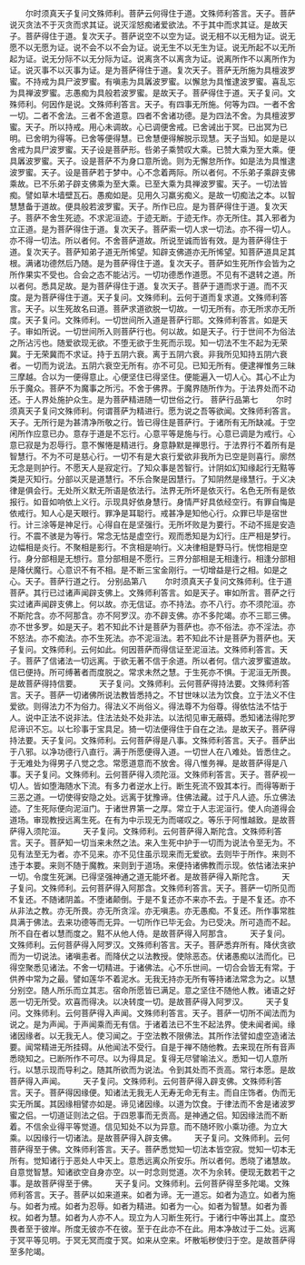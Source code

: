 <!-- { "loadSidebar": true } -->
　　尔时须真天子复问文殊师利。菩萨云何得住于道。文殊师利答言。天子。菩萨说灭贪法不于灭贪而求其证。说灭淫怒痴诸爱欲法。不于其中而求其证。是故天子。菩萨得住于道。复次天子。菩萨说空不以空为证。说无相不以无相为证。说无愿不以无愿为证。说不会不以不会为证。说无生不以无生为证。说无所起不以无所起为证。说无分际不以无分际为证。说离贪不以离贪为证。说离所作不以离所作为证。说灭事不以灭事为证。是为菩萨得住于道。复次天子。菩萨无所施为具檀波罗蜜。不持戒为具尸波罗蜜。有嗔恚为具羼波罗蜜。以懈怠为具惟逮波罗蜜。喜乱忘为具禅波罗蜜。志愚痴为具般若波罗蜜。是故天子。菩萨得住于道。天子复问。文殊师利。何因作是说。文殊师利答言。天子。有四事无所施。何等为四。一者不舍一切。二者不舍法。三者不舍道意。四者不舍诸功德。是为四法不舍。为具檀波罗蜜。天子。所以持戒。用心未调故。心已调便舍戒。已舍诫出于冥。已出冥为已明。已舍明为得等。已舍等便得慧。已舍慧便得解脱示现慧。天子当知。如是是以舍戒为具尸波罗蜜。天子设是菩萨形。呰弟子乘赞叹大乘。已赞大乘为至大乘。便具羼波罗蜜。天子。设是菩萨不为身口意所诡。则为无懈怠所作。如是法为具惟逮波罗蜜。天子。设是菩萨若于梦中。心不念着两际。所以者何。不乐弟子乘辟支佛乘故。已不乐弟子辟支佛乘为至大乘。已至大乘为具禅波罗蜜。天子。一切法皆痴。譬如草木墙壁瓦石。愚痴如是。见用久习羸劣痴义。是故一切痴法之本。以智慧慧备于道故。便具般若波罗蜜。天子。所作已应。是为菩萨得住于道。复次天子。菩萨不舍生死迹。不求泥洹迹。于迹无断。于迹无作。亦无所住。其入邪者为立正道。是为菩萨得住于道。复次天子。菩萨索一切人求一切法。亦不得一切人。亦不得一切法。所以者何。不舍菩萨道故。所说至诚而皆有效。是为菩萨得住于道。复次天子。菩萨知弟子道无所悕望。知辟支佛道亦无所悕望。知菩萨道具足其根。满诸功德然后乃随。是为菩萨得住于道。复次天子。菩萨如生死所作会皆为之所作果实不受也。合会之态不能沾污。一切功德悉作道愿。不见有不退转之道。所以者何。悉具足故。是为菩萨得住于道。复次天子。菩萨于道而求于道。而不灭度。是为菩萨得住于道。天子复问。文殊师利。云何于道而复求道。文殊师利答言。天子。以生死故名曰道。菩萨求道欲脱一切故。一切无所有。亦无所求亦无所度。天子复问。文殊师利。一切世间所入道是菩萨行耶。文殊师利答言。如是天子。审如所说。一切世间所入则菩萨行也。何以故。如是天子。行于世间不为俗法之所沾污也。随爱欲现无欲。不堕无欲于生死而示现。知一切法不生不起为无荣冀。于无荣冀而不求证。持于五阴六衰。离于五阴六衰。非我所见知持五阴六衰者。一切而为说法。五阴六衰空无所有。亦不可见。已知无所有。便逮禅惟务三昧三摩越。合以为一便得意止。心便坚住已得坚住。便能遍入一切人心。其心不止为乐于魔众。菩萨不为魔事之所污。不舍于佛界。于魔界随所作为。于法界处而不动还。于人界处施护众生。是为菩萨精进随一切世俗之行。
菩萨行品第七
　　尔时须真天子复问文殊师利。何谓菩萨为精进行。愿为说之吾等欲闻。文殊师利答言。天子。无所行是为甚清净所敬之行。皆已得住是菩萨行。于诸所有无所缺减。于空闲所作应意已办。意存于道是不忘行。心意平等是施与行。心意已调是为戒行。心意已寂是为忍辱行。意不懈惓是精进行。身意静默是禅思行。于法界行不着所有是智慧行。不为不可是慈心行。一切不有是大哀行爱欲非我所为已空是则喜行。廓然无念是则护行。不愿天人是寂定行。了知众事是苦智行。计阴如幻知缘起行无黠等类是灭知行。分部以灭是道慧行。不乐合聚是因慧行。了知阴然是缘慧行。于义决律是俱会行。无处所义默无所语是依法行。法界无所坏是依灭行。名色无所有是依报行。如音如响依上义行。示现具好依身慧行。身情严好具依经空行。有罪自悔是依戒行。知人心是天眼行。罪净是耳聪行。戒甚净是知他心行。众罪已毕是宿世行。计三涂等是神足行。心得自在是坚强行。无所坏败是为要行。不动不摇是安造行。不震不骇是为等行。常念无怙是虚空行。观而悉知是为幻行。庄严相是梦行。边幅相是炎行。不聚相是影行。不贪相是响行。义决律相是野马行。恍惚相是空行。身分部相是无想行。意分部相是不愿行。三界分部相是无相逢行。相逢分部相是降伏魔行。心意识不有不相。是不断三宝金刚行。一切增益是行之相。如是之心。天子。菩萨行道之行。
分别品第八
　　尔时须真天子复问文殊师利。住于道菩萨。其行已过诸声闻辟支佛上。文殊师利答言。如是天子。审如所言。菩萨之行实过诸声闻辟支佛上。何以故。亦无信证。亦不持法。亦不八行。亦不须陀洹。亦不斯陀含。亦不阿那含。亦不阿罗汉。亦不辟支佛。亦不多陀竭。亦不三耶三佛。亦不世多罗。如是天子。若不知此不计是菩萨为菩萨也。亦不俗法。亦不淫法。亦不怒法。亦不痴法。亦不生死法。亦不泥洹法。若不知此不计是菩萨为菩萨也。天子复问。文殊师利。云何如此。何因菩萨而得信证至泥洹法。文殊师利答言。天子。菩萨了信诸法一切远离。于欲无著不信于余道。所以者何。信六波罗蜜道故。信已便持。所可缚著者而度脱之。常求未然之慧。于生死亦不惧。于泥洹无所畏。是故菩萨得持信要。
　　天子复问。文殊师利。云何菩萨得持法要。文殊师利答言。天子。菩萨一切诸佛所说法教皆悉持之。不甘世味以法为饮食。立于法义不住爱欲。则得法力不为俗力。得法义不尚俗义。得法尊不为俗尊。得依怙法不怙于人。说中正法不说非法。住法法处不处非法。以法彻见审无蔽碍。悉知诸法得陀罗尼谛识不忘。以七珍事于宝具足。猗一切法便得住于自在之法。是故天子。菩萨得持法要。天子复问。文殊师利。云何菩萨得是八事。文殊师利答言。天子。菩萨出于八邪。以净功德行八直行。满于所愿便得入道。一切世人在八难处。皆悉住之。于无难处为得男子八觉之念。常愿道意而不放舍。得八惟务禅。是故菩萨得是八事。天子复问。文殊师利。云何菩萨得入须陀洹。文殊师利答言。天子。菩萨视一切人。皆如堕海随水下流。有多力者逆水上行。断生死流不毁其本行。而得等断于三恶之道。一切使得安隐之处。远离于犹豫谛。住佛法藏。过于凡人迹。乐立佛法迹。了生死际便向泥洹门。于诸世界第一之厚。常立于人志泥洹行。使人向道得会道场。审现教授远离生死。在有为中示现无为而嗟叹之。等乐于阿惟越致。是故菩萨得入须陀洹。
　　天子复问。文殊师利。云何菩萨得入斯陀含。文殊师利答言。天子。菩萨知一切当来未然之法。来入生死中护于一切而为说法令至无为。不见有法至无为者。亦不见来。亦不见住虽示现来而无爱欲。去则毕于所作。来则不违于本要。来则不随于魔教。来则到于道场。来便持诸佛教而示现。依怙诸法来护一切。令度生死渊。已得坚强神通之道无能坏者。是故菩萨得入斯陀含。
　　天子复问。文殊师利。云何菩萨得入阿那含。文殊师利答言。天子。菩萨一切所见而不复还。不随诸阴盖。不堕诸颠倒。于是不复还亦不来亦不去。于是不复还。亦不从非法之教。亦无所畏。亦无所贪淫。亦无嗔恚。亦无愚痴。不复还。所作事常胜具满于佛法。去来功德等而无异。一切所作已毕无会。为已受决。所可造而不起。所不自在者以慧而度之。黠不从他人侍。是故菩萨得入阿那含。
　　天子复问。文殊师利。云何菩萨得入阿罗汉。文殊师利答言。天子。菩萨悉弃所有。降伏贪欲而为一切说法。诸嗔恚者。而降伏之以法教授。使除恶态。伏诸愚痴以法而化。已得空聚悉见诸法。不舍一切精进。于诸佛法。心不乐世间。一切合会皆无有常。于供养中常为之最。譬如莲华不着泥水。无我无持亦无所有等持诸法常念为之。以慧分别空。随人所乐而立其志。宿命所愿皆已满足。意之坚住不随他人教。诸语之好恶一切无所受。欢喜而得决。以决转度一切。是故菩萨得入阿罗汉。
　　天子复问。文殊师利。云何菩萨得入声闻。文殊师利答言。天子。菩萨一切所不闻法而为说之。是为声闻。于声闻乘而无有信。于诸着法已不生不起法界。使未闻者闻。缘诸因缘者。以无我无人。使习闻之。于空法教不限佛法。其所作法譬如虚空造诸法要。闻常精进无所挂碍。从他闻法不受行。自是于禅不随他教。去来现在所有音声悉晓知之。已断所作不可尽。以为得具足。复得无尽譬喻法义。悉知一切人意所行。以慧示现而导利之。随其所欲而为说法。令到其处而不贡高。常行本愿。是故菩萨得入声闻。
　　天子复问。文殊师利。云何菩萨得入辟支佛。文殊师利答言。天子。菩萨得因缘便。知诸法无我无人无寿无命无有主。而自庄饰者。伪而无实无所属。其因缘相譬亦如是。谛见诸因缘。以道为饮食。于律法而不舍是诸波罗蜜之侣。一切道证则法之侣。于四恩事而无贡高。是神通之侣。知因缘法而不断着。不信余业得平等觉道。信见知处不以为异意。而不随坏败小乘功德。为立大乘。以因缘行一切诸法。是故菩萨得入辟支佛。
　　天子复问。文殊师利。云何菩萨得至于佛。文殊师利答言。天子。菩萨悉觉知一切法本皆空寂。觉知一切本无所有。觉知诸行于恶处人中天上。意悉远离众所安乐。所以者何。悉晓了诸慧故。自意觉智慧。知诸欲空自身亦空。以一时念则觉道。次不为余转。便现无数若干之事。是故菩萨得至于佛。
　　天子复问。文殊师利。云何菩萨得至多陀竭。文殊师利答言。天子。菩萨以如来道来。如者为谛。无一道忘。如者为造立。如者为施与。如者为戒。如者为忍辱。如者为精进。如者为一心。如者为智慧。如者为善权。如者为慧。如者为人亦不人。现立为人习断生死行。于诸行中等出其上。度恐畏者至于彼岸。所度无彼亦不在彼。至于在此亦不在此。用本净故过于二处。远离于冥平等见明。于冥无冥而度于冥。如来从空来。坏散垢秽使归于空。是故菩萨得至多陀竭。
